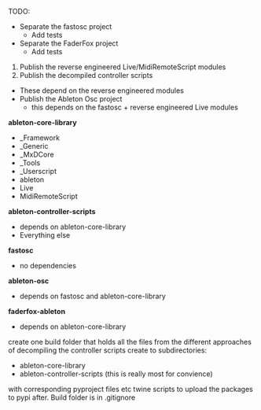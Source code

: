 TODO:

- Separate the fastosc project
    - Add tests
- Separate the FaderFox project
    - Add tests

1. Publish the reverse engineered Live/MidiRemoteScript modules
2. Publish the decompiled controller scripts
  - These depend on the reverse engineered modules
- Publish the Ableton Osc project
  - this depends on the fastosc + reverse engineered Live modules


**ableton-core-library**
* _Framework
* _Generic
* _MxDCore
* _Tools
* _Userscript
* ableton
* Live
* MidiRemoteScript

**ableton-controller-scripts**
* depends on ableton-core-library
* Everything else

**fastosc**
* no dependencies

**ableton-osc**
* depends on fastosc and ableton-core-library

**faderfox-ableton**
* depends on ableton-core-library

create one build folder that holds all the files
from the different approaches of decompiling the controller scripts
create to subdirectories:
- ableton-core-library
- ableton-controller-scripts (this is really most for convience)

with corresponding pyproject files etc
twine scripts to upload the packages to pypi after.
Build folder is in .gitignore

